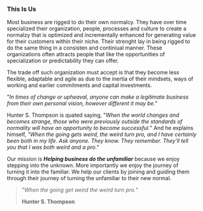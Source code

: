 ### This Is Us

Most business are rigged to do their own normalcy. They have over time  specialized their organization, people, processes and culture to create a normalzy that is optimized and incrementally enhanced for generating value for their customers within their niche. Their strenght lay in being rigged to do the same thing in a consisten and continiual manner. These organizations often attracts people that like the opportunities of specialization or predictability they can offer.

The trade off such organization must accept is that they become less flexible, adaptable and agile as due to the inertia of their mindsets, ways of working and earlier commitments and capital investments. 

"*In times of change or upheaval, anyone can make a legitimate business from their own personal vision, however different it may be.*"

Hunter S. Thompson is quated saying, "*When the world changes and becomes strange, those who were previously outside the standards of normality will have an opportunity to become successful.*" And he explains himself, *"When the going gets weird, the weird turn pro, and I have certainly been both in my life. Ask anyone. They know. They remember. They'll tell you that I was both weird and a pro."*

Our mission is _**Helping business do the unfamiliar**_ because we enjoy stepping into the unknown. More importantly we enjoy the journey of turning it into the familiar. We help our clients by joining and guiding them through their journey of turning the unfamiliar to their new normal. 



> "*When the going get weird the weird turn pro.*"
> 
> **Hunter S. Thompson**



